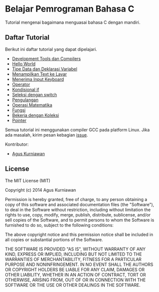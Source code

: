 # Belajar Pemrograman Bahasa C

Tutorial mengenai bagaimana menguasai bahasa C dengan mandiri.


## Daftar Tutorial

Berikut ini daftar tutorial yang dapat dipelajari.

* [Development Tools dan Compilers](/content/idecompilers.md)
* [Hello World](/content/helloworld.md)
* [Tipe Data dan Deklarasi Variabel](/content/datatypevar.md)
* [Menampilkan Text ke Layar](/content/tampilinput.md)
* [Menerima Input Keyboard](/content/menerimainput.md)
* [Operator](/content/operator.md)
* [Kondisional if](/content/ifconditional.md)
* [Seleksi dengan switch](/content/seleksiswitch.md)
* [Pengulangan](/content/pengulangan.md)
* [Operasi Matematika](/content/mathoperation.md)
* [Fungsi](/content/fungsi.md)
* [Bekerja dengan Koleksi](/content/koleksi.md)
* [Pointer](/content/pointer.md)


Semua tutorial ini menggunakan compiler GCC pada platform Linux.
Jika ada masalah, kirim pesan kebagian [issue](https://github.com/agusk/belajarc/issues).


Kontributor:
* [Agus Kurniawan](http://blog.aguskurniawan.net/)



## License

The MIT License (MIT)

Copyright (c) 2014 Agus Kurniawan

Permission is hereby granted, free of charge, to any person obtaining a copy of
this software and associated documentation files (the "Software"), to deal in
the Software without restriction, including without limitation the rights to
use, copy, modify, merge, publish, distribute, sublicense, and/or sell copies of
the Software, and to permit persons to whom the Software is furnished to do so,
subject to the following conditions:

The above copyright notice and this permission notice shall be included in all
copies or substantial portions of the Software.

THE SOFTWARE IS PROVIDED "AS IS", WITHOUT WARRANTY OF ANY KIND, EXPRESS OR
IMPLIED, INCLUDING BUT NOT LIMITED TO THE WARRANTIES OF MERCHANTABILITY, FITNESS
FOR A PARTICULAR PURPOSE AND NONINFRINGEMENT. IN NO EVENT SHALL THE AUTHORS OR
COPYRIGHT HOLDERS BE LIABLE FOR ANY CLAIM, DAMAGES OR OTHER LIABILITY, WHETHER
IN AN ACTION OF CONTRACT, TORT OR OTHERWISE, ARISING FROM, OUT OF OR IN
CONNECTION WITH THE SOFTWARE OR THE USE OR OTHER DEALINGS IN THE SOFTWARE.
